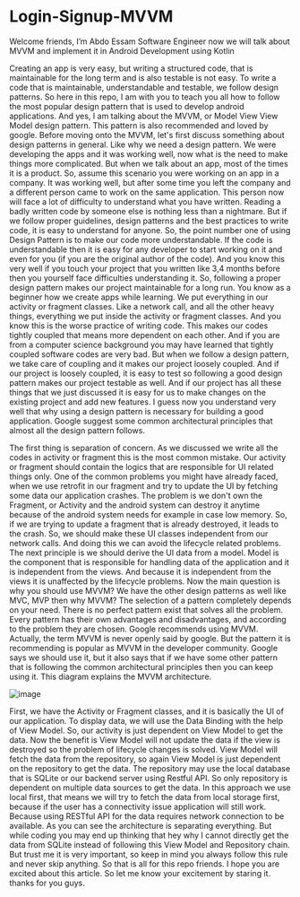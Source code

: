 # Login-Signup-MVVM
Welcome friends, I’m Abdo Essam Software Engineer now we will talk about MVVM and implement it in Android Development using Kotlin 

Creating an app is very easy, but writing a structured code, that is maintainable for the long term and is also testable is not easy.
To write a code that is maintainable, understandable and testable, we follow design patterns.
So here in this repo, I am with you to teach you all how to follow the most popular design pattern that is used to develop android applications.
And yes, I am talking about the MVVM, or Model View View Model design pattern.
This pattern is also recommended and loved by google.
Before moving onto the MVVM, let's first discuss something about design patterns in general.
Like why we need a design pattern.
We were developing the apps and it was working well, now what is the need to make things more complicated.
But when we talk about an app, most of the times it is a product.
So, assume this scenario you were working on an app in a company.
It was working well, but after some time you left the company and a different person came to work on the same application.
This person now will face a lot of difficulty to understand what you have written.
Reading a badly written code by someone else is nothing less than a nightmare.
But if we follow proper guidelines, design patterns and the best practices to write code,
it is easy to understand for anyone.
So, the point number one of using Design Pattern is to make our code more understandable.
If the code is understandable then it is easy for any developer to start working on it and
even for you (if you are the original author of the code).
And you know this very well if you touch your project that you written like 3,4 months before then you yourself face difficulties understanding it.
So, following a proper design pattern makes our project maintainable for a long run.
You know as a beginner how we create apps while learning.
We put everything in our activity or fragment classes.
Like a network call, and all the other heavy things, everything we put inside the activity or fragment classes.
And you know this is the worse practice of writing code.
This makes our codes tightly coupled that means more dependent on each other.
And if you are from a computer science background you may have learned that tightly coupled software codes are very bad.
But when we follow a design pattern, we take care of coupling and it makes our project
loosely coupled.
And if our project is loosely coupled, it is easy to test so following a good design
pattern makes our project testable as well.
And if our project has all these things that we just discussed it is easy for us to make
changes on the existing project and add new features.
I guess now you understand very well that why using a design pattern is necessary for
building a good application.
Google suggest some common architectural principles that almost all the design pattern follows.

The first thing is separation of concern.
As we discussed we write all the codes in activity or fragment this is the most common mistake.
Our activity or fragment should contain the logics that are responsible for UI related things only.
One of the common problems you might have already faced, when we use retrofit in our fragment and try to update the UI by fetching some data our application crashes.
The problem is we don't own the Fragment, or Activity and the android system can destroy
it anytime because of the android system needs for example in case low memory.
So, if we are trying to update a fragment that is already destroyed, it leads to the crash.
So, we should make these UI classes independent from our network calls.
And doing this we can avoid the lifecycle related problems.
The next principle is we should derive the UI data from a model.
Model is the component that is responsible for handling data of the application and it is independent from the views.
And because it is independent from the views it is unaffected by the lifecycle problems.
Now the main question is why you should use MVVM?
We have the other design patterns as well like MVC, MVP then why MVVM?
The selection of a pattern completely depends on your need.
There is no perfect pattern exist that solves all the problem.
Every pattern has their own advantages and disadvantages, and according to the problem they are chosen.
Google recommends using MVVM.
Actually, the term MVVM is never openly said by google.
But the pattern it is recommending is popular as MVVM in the developer community.
Google says we should use it, but it also says that if we have some other pattern that is
following the common architectural principles then you can keep using it.
This diagram explains the MVVM architecture.

![image](https://user-images.githubusercontent.com/92235360/219127171-c1d79ed7-c8a6-491f-97ec-4c8d69896db6.png)

First, we have the Activity or Fragment classes, and it is basically the UI of our application.
To display data, we will use the Data Binding with the help of View Model.
So, our activity is just dependent on View Model to get the data.
Now the benefit is View Model will not update the data if the view is destroyed so the problem of lifecycle changes is solved.
View Model will fetch the data from the repository, so again View Model is just dependent on the repository to get the data.
The repository may use the local database that is SQLite or our backend server using Restful API.
So only repository is dependent on multiple data sources to get the data.
In this approach we use local first, that means we will try to fetch the data from local storage first, because if the user has a connectivity issue application will still work.
Because using RESTful API for the data requires network connection to be available.
As you can see the architecture is separating everything.
But while coding you may end up thinking that hey why I cannot directly get the data from SQLite instead of following this View Model and Repository chain.
But trust me it is very important, so keep in mind you always follow this rule and never
skip anything.
So that is all for this repo friends.
I hope you are excited about this article.
So let me know your excitement by staring it.
thanks for you guys.

